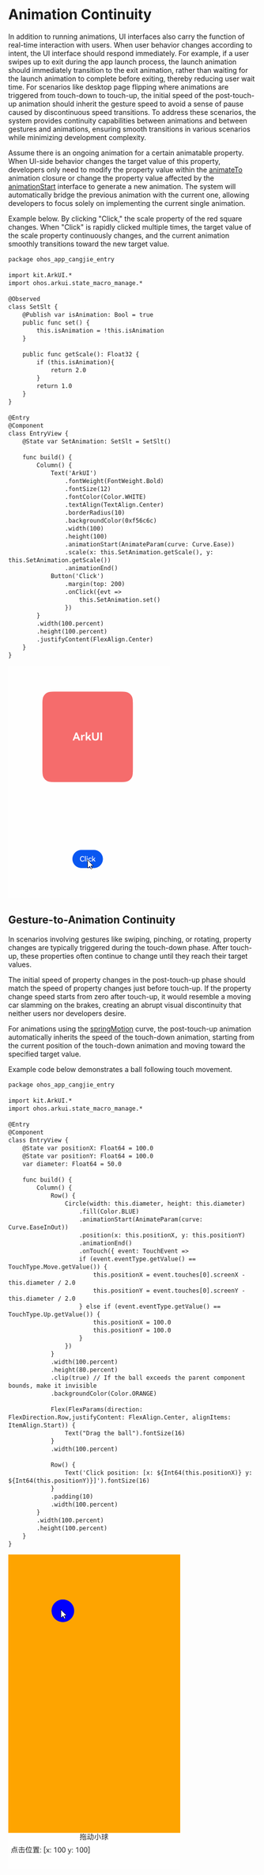 # Animation Continuity

In addition to running animations, UI interfaces also carry the function of real-time interaction with users. When user behavior changes according to intent, the UI interface should respond immediately. For example, if a user swipes up to exit during the app launch process, the launch animation should immediately transition to the exit animation, rather than waiting for the launch animation to complete before exiting, thereby reducing user wait time. For scenarios like desktop page flipping where animations are triggered from touch-down to touch-up, the initial speed of the post-touch-up animation should inherit the gesture speed to avoid a sense of pause caused by discontinuous speed transitions. To address these scenarios, the system provides continuity capabilities between animations and between gestures and animations, ensuring smooth transitions in various scenarios while minimizing development complexity.

Assume there is an ongoing animation for a certain animatable property. When UI-side behavior changes the target value of this property, developers only need to modify the property value within the [animateTo](../../../API_Reference/source_zh_cn/arkui-cj/cj-animation-animateto.md#func-animatetoanimateparamunit) animation closure or change the property value affected by the [animationStart](../../../API_Reference/source_zh_cn/arkui-cj/cj-animation-animation.md#func-animationstartanimateparam) interface to generate a new animation. The system will automatically bridge the previous animation with the current one, allowing developers to focus solely on implementing the current single animation.

Example below. By clicking "Click," the scale property of the red square changes. When "Click" is rapidly clicked multiple times, the target value of the scale property continuously changes, and the current animation smoothly transitions toward the new target value.

 <!--run-->

```cangjie
package ohos_app_cangjie_entry

import kit.ArkUI.*
import ohos.arkui.state_macro_manage.*

@Observed
class SetSlt {
    @Publish var isAnimation: Bool = true
    public func set() {
        this.isAnimation = !this.isAnimation
    }

    public func getScale(): Float32 {
        if (this.isAnimation){
            return 2.0
        }
        return 1.0
    }
}

@Entry
@Component
class EntryView {
    @State var SetAnimation: SetSlt = SetSlt()

    func build() {
        Column() {
            Text('ArkUI')
                .fontWeight(FontWeight.Bold)
                .fontSize(12)
                .fontColor(Color.WHITE)
                .textAlign(TextAlign.Center)
                .borderRadius(10)
                .backgroundColor(0xf56c6c)
                .width(100)
                .height(100)
                .animationStart(AnimateParam(curve: Curve.Ease))
                .scale(x: this.SetAnimation.getScale(), y: this.SetAnimation.getScale())
                .animationEnd()
            Button('Click')
                .margin(top: 200)
                .onClick({evt =>
                    this.SetAnimation.set()
                })
        }
        .width(100.percent)
        .height(100.percent)
        .justifyContent(FlexAlign.Center)
    }
}
```

![animation1](./figures/animation1.gif)

## Gesture-to-Animation Continuity

In scenarios involving gestures like swiping, pinching, or rotating, property changes are typically triggered during the touch-down phase. After touch-up, these properties often continue to change until they reach their target values.

The initial speed of property changes in the post-touch-up phase should match the speed of property changes just before touch-up. If the property change speed starts from zero after touch-up, it would resemble a moving car slamming on the brakes, creating an abrupt visual discontinuity that neither users nor developers desire.

For animations using the [springMotion](../../../API_Reference/source_zh_cn/arkui-cj/cj-apis-curves.md#static-func-springmotionfloat32float32float32) curve, the post-touch-up animation automatically inherits the speed of the touch-down animation, starting from the current position of the touch-down animation and moving toward the specified target value.

Example code below demonstrates a ball following touch movement.

 <!--run-->

```cangjie
package ohos_app_cangjie_entry

import kit.ArkUI.*
import ohos.arkui.state_macro_manage.*

@Entry
@Component
class EntryView {
    @State var positionX: Float64 = 100.0
    @State var positionY: Float64 = 100.0
    var diameter: Float64 = 50.0

    func build() {
        Column() {
            Row() {
                Circle(width: this.diameter, height: this.diameter)
                    .fill(Color.BLUE)
                    .animationStart(AnimateParam(curve: Curve.EaseInOut))
                    .position(x: this.positionX, y: this.positionY)
                    .animationEnd()
                    .onTouch({ event: TouchEvent =>
                    if (event.eventType.getValue() == TouchType.Move.getValue()) {
                        this.positionX = event.touches[0].screenX - this.diameter / 2.0
                        this.positionY = event.touches[0].screenY - this.diameter / 2.0
                    } else if (event.eventType.getValue() == TouchType.Up.getValue()) {
                        this.positionX = 100.0
                        this.positionY = 100.0
                    }
                })
            }
            .width(100.percent)
            .height(80.percent)
            .clip(true) // If the ball exceeds the parent component bounds, make it invisible
            .backgroundColor(Color.ORANGE)

            Flex(FlexParams(direction: FlexDirection.Row,justifyContent: FlexAlign.Center, alignItems: ItemAlign.Start)) {
                Text("Drag the ball").fontSize(16)
            }
            .width(100.percent)

            Row() {
                Text('Click position: [x: ${Int64(this.positionX)} y: ${Int64(this.positionY)}]').fontSize(16)
            }
            .padding(10)
            .width(100.percent)
        }
        .width(100.percent)
        .height(100.percent)
    }
}
```

![animation2](./figures/animation2.gif)